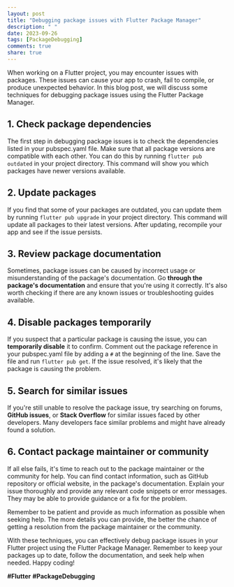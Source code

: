 ```yaml
---
layout: post
title: "Debugging package issues with Flutter Package Manager"
description: " "
date: 2023-09-26
tags: [PackageDebugging]
comments: true
share: true
---
```


When working on a Flutter project, you may encounter issues with packages. These issues can cause your app to crash, fail to compile, or produce unexpected behavior. In this blog post, we will discuss some techniques for debugging package issues using the Flutter Package Manager.

## 1. Check package dependencies

The first step in debugging package issues is to check the dependencies listed in your pubspec.yaml file. Make sure that all package versions are compatible with each other. You can do this by running `flutter pub outdated` in your project directory. This command will show you which packages have newer versions available.

## 2. Update packages

If you find that some of your packages are outdated, you can update them by running `flutter pub upgrade` in your project directory. This command will update all packages to their latest versions. After updating, recompile your app and see if the issue persists.

## 3. Review package documentation

Sometimes, package issues can be caused by incorrect usage or misunderstanding of the package's documentation. Go **through the package's documentation** and ensure that you're using it correctly. It's also worth checking if there are any known issues or troubleshooting guides available.

## 4. Disable packages temporarily

If you suspect that a particular package is causing the issue, you can **temporarily disable** it to confirm. Comment out the package reference in your pubspec.yaml file by adding a `#` at the beginning of the line. Save the file and run `flutter pub get`. If the issue resolved, it's likely that the package is causing the problem.

## 5. Search for similar issues

If you're still unable to resolve the package issue, try searching on forums, **GitHub issues**, or **Stack Overflow** for similar issues faced by other developers. Many developers face similar problems and might have already found a solution.

## 6. Contact package maintainer or community

If all else fails, it's time to reach out to the package maintainer or the community for help. You can find contact information, such as GitHub repository or official website, in the package's documentation. Explain your issue thoroughly and provide any relevant code snippets or error messages. They may be able to provide guidance or a fix for the problem.

Remember to be patient and provide as much information as possible when seeking help. The more details you can provide, the better the chance of getting a resolution from the package maintainer or the community.

With these techniques, you can effectively debug package issues in your Flutter project using the Flutter Package Manager. Remember to keep your packages up to date, follow the documentation, and seek help when needed. Happy coding!

**#Flutter** **#PackageDebugging**